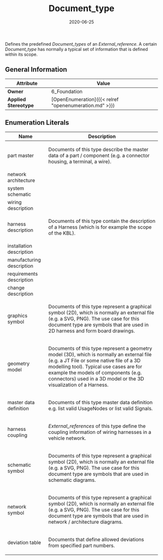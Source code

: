 ﻿---
title: Document_type
toc: false
type: specs
date: "2020-06-25"
draft: false
specification: KBL
version: 2.5.sr1
documentType: "Recommendation"
elementType: Class
classes:
  - Document_type
menu_name: kbl-2.5.sr1
---
<p> Defines the predefined <i>Document_types</i> of an <i>External_reference.</i> A certain <i>Document_type </i>has normally a typical set of information that is defined within its scope.      </p>

## General Information

| Attribute               | Value |
|-------------------------|-------|
| **Owner**               | 6_Foundation |
| **Applied Stereotype**  | [OpenEnumeration]({{< relref "openenumeration.md" >}})<br/>  |

## Enumeration Literals
| Name          | **Description** |
|---------------|-----------------|
| part master | <p> Documents of this type describe the master data of a part / component (e.g. a connector housing, a&#160;terminal, a wire).      </p> |
| network architecture |  |
| system schematic |  |
| wiring description |  |
| harness description | <p> Documents of this type contain the description of a Harness&#160;(which is for example the scope of the KBL).      </p> |
| installation description |  |
| manufacturing description |  |
| requirements description |  |
| change description |  |
| graphics symbol | <p> Documents of this type represent a graphical symbol (2D), which is normally an external file (e.g. a SVG, PNG). The use case for this document type are symbols that are used in 2D&#160;harness and form board drawings.      </p> |
| geometry model | <p> Documents of this type represent a geometry model (3D), which is normally an external file (e.g. a JT&#160;File or some native file of a 3D modelling tool). Typical use cases are for example the models of components (e.g. connectors) used in a 3D model or the 3D visualization of a Harness.      </p> |
| master data definition | <p> Documents of this type master data definition e.g. list valid UsageNodes or list valid Signals.      </p> |
| harness coupling | <p> <i>External_references </i>of this type define the coupling information of wiring harnesses in a vehicle network.      </p> |
| schematic symbol | <p> Documents of this type represent a graphical symbol (2D), which is normally an external file (e.g. a SVG, PNG). The use case for this document type are symbols that are used in schematic diagrams.      </p> |
| network symbol | <p> Documents of this type represent a graphical symbol (2D), which is normally an external file (e.g. a SVG, PNG). The use case for this document type are symbols that are used in network /&#160;architecture diagrams.      </p> |
| deviation table | <p> Documents that define allowed deviations from specified part numbers.      </p> |
